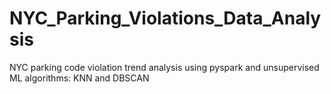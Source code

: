 # NYC_Parking_Violations_Data_Analysis

NYC parking code violation trend analysis using pyspark and unsupervised ML algorithms: KNN and DBSCAN

